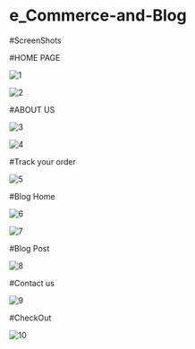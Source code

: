 ﻿# e_Commerce-and-Blog
#ScreenShots

#HOME PAGE

![1](https://github.com/vaidish227/e_Commerce-and-Blog/assets/97668813/392fea44-b4e6-4c2b-9534-49857b39570c)

![2](https://github.com/vaidish227/e_Commerce-and-Blog/assets/97668813/63c2266a-f3f9-4730-a45c-1c0001dad99d)

#ABOUT US

![3](https://github.com/vaidish227/e_Commerce-and-Blog/assets/97668813/f521b03e-f4cc-492d-8fa6-17df780bf1bb)

![4](https://github.com/vaidish227/e_Commerce-and-Blog/assets/97668813/8a308403-0aed-4a87-a983-fb4c1c98a881)

#Track your order

![5](https://github.com/vaidish227/e_Commerce-and-Blog/assets/97668813/f6f546ea-f2a7-47e2-89a1-5efd8f18ce1a)

#Blog Home

![6](https://github.com/vaidish227/e_Commerce-and-Blog/assets/97668813/0508ad00-6eb5-41ff-9f3e-8eefd15b38e1)

![7](https://github.com/vaidish227/e_Commerce-and-Blog/assets/97668813/87b50b41-3ad6-46d7-9300-8fe6cd9f6e0b)

#Blog Post

![8](https://github.com/vaidish227/e_Commerce-and-Blog/assets/97668813/48118ebf-77b2-4ba0-9321-889f2d55e43e)

#Contact us

![9](https://github.com/vaidish227/e_Commerce-and-Blog/assets/97668813/d1eb8967-71d7-43c7-9e52-25fbb8417279)

#CheckOut

![10](https://github.com/vaidish227/e_Commerce-and-Blog/assets/97668813/e448db89-72dc-47df-a4c1-f575d78e08cf)

